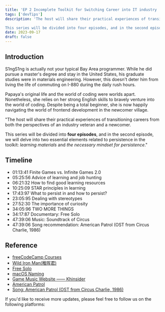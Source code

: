 ```yaml
---
title: 'EP 2 Incomplete Toolkit for Switching Career into IT industry | Persistence Tips'
tags: ['devTips']
description: 'The host will share their practical experiences of transitioning careers from both the perspectives of an industry veteran and a newcomer.

This series will be divided into four episodes, and in the second episode, we will delve into two essential elements related to persistence in the toolkit: learning materials and the necessary mindset for persistence.'
date: 2023-09-17
draft: false
---
```


## Introduction

S1ngS1ng is actually not your typical Bay Area programmer. While he did pursue a master's degree and stay in the United States, his graduate studies were in materials engineering. However, this doesn't deter him from living the life of commuting on I-880 during the daily rush hours.

Papaya's original life and the world of coding were worlds apart. Nonetheless, she relies on her strong English skills to bravely venture into the world of coding. Despite being a total beginner, she is now happily navigating the world of frontend development in the newcomer village.

"The host will share their practical experiences of transitioning careers from both the perspectives of an industry veteran and a newcomer.

This series will be divided into **four episodes**, and in the second episode, we will delve into two essential elements related to persistence in the toolkit: _learning materials_ and _the necessary mindset for persistence_."

## Timeline

- 01:13:41 Finite Games vs. Infinite Games 2.0
- 05:25:56 Advice of learning and job hunting
- 06:21:32 How to find good learning resources
- 10:25:09 STAR principles in learning
- 17:43:97 What to persist in and how to persist?
- 23:05:95 Dealing with stereotypes
- 27:52:30 The importance of curiosity
- 34:05:96 TWO MORE THINGS
- 34:17:87 Documentary: Free Solo
- 47:39:06 Music: Soundtrack of Circus
- 47:39:06 Song recommendation: American Patrol (OST from Circus Charlie, 1986)

## Reference

- [freeCodeCamp Courses](https://www.freecodecamp.org/)
- [Wild Iron Man(稚晖君)](https://space.bilibili.com/20259914/)
- [Free Solo](https://movie.douban.com/subject/30167509/)
- [macOS Naming](https://en.wikipedia.org/wiki/MacOS)
- [Game Music Website —— Khinsider](https://downloads.khinsider.com/game-soundtracks)
- [American Patrol](https://en.wikipedia.org/wiki/American_Patrol)
- [Song: American Patrol (OST from Circus Charlie, 1986)](https://downloads.khinsider.com/game-soundtracks/album/circus-charlie-family-computer)

If you'd like to receive more updates, please feel free to follow us on the following platforms:
